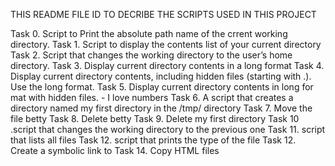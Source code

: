 THIS README FILE ID TO DECRIBE THE SCRIPTS USED IN THIS PROJECT

Task 0. Script to Print the absolute path name of the crrent working directory.
Task 1. Script to display the contents list of your current directory
Task 2. Script that changes the working directory to the user’s home directory.
Task 3. Display current directory contents in a long format
Task 4. Display current directory contents, including hidden files (starting with .). Use the long format.
Task 5. Display current directory contents in long for mat with hidden files. - I love numbers
Task 6. A script that creates a directory named my first directory in the /tmp/ directory
Task 7. Move the file betty
Task 8. Delete betty
Task 9.  Delete my first directory
Task 10 .script that changes the working directory to the previous one
Task 11. script that lists all files
Task 12. script that prints the type of the file
Task 12. Create a symbolic link to
Task 14. Copy HTML files
